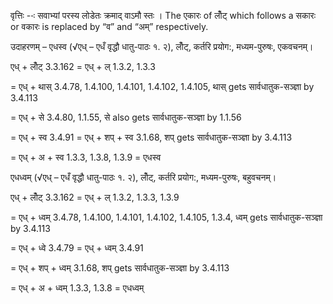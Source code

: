 

वृत्तिः --ः सवाभ्‍यां परस्‍य लोडेतः क्रमाद् वाऽमौ स्‍तः । The एकारः of लोँट् which follows a सकारः or वकारः is replaced by “व” and “अम्” respectively.


उदाहरणम् – एधस्व (√एध् – एधँ वृद्धौ धातु-पाठः १. २), लोँट्, कर्तरि प्रयोग:, मध्यम-पुरुषः, एकवचनम्।

एध् + लोँट् 3.3.162 = एध् + ल् 1.3.2, 1.3.3

= एध् + थास् 3.4.78, 1.4.100, 1.4.101, 1.4.102, 1.4.105, थास् gets सार्वधातुक-सञ्ज्ञा by 3.4.113

= एध् + से 3.4.80, 1.1.55, से also gets सार्वधातुक-सञ्ज्ञा by 1.1.56

= एध् + स्व 3.4.91 = एध् + शप् + स्व 3.1.68, शप् gets सार्वधातुक-सञ्ज्ञा by 3.4.113

= एध् + अ + स्व 1.3.3, 1.3.8, 1.3.9 = एधस्व


एधध्वम् (√एध् – एधँ वृद्धौ धातु-पाठः १. २), लोँट्, कर्तरि प्रयोग:, मध्यम-पुरुषः, बहुवचनम्।

एध् + लोँट् 3.3.162 = एध् + ल् 1.3.2, 1.3.3, 1.3.9

= एध् + ध्वम् 3.4.78, 1.4.100, 1.4.101, 1.4.102, 1.4.105, 1.3.4, ध्वम् gets सार्वधातुक-सञ्ज्ञा by 3.4.113

= एध् + ध्वे 3.4.79 = एध् + ध्वम् 3.4.91

= एध् + शप् + ध्वम् 3.1.68, शप् gets सार्वधातुक-सञ्ज्ञा by 3.4.113

= एध् + अ + ध्वम् 1.3.3, 1.3.8 = एधध्वम्

